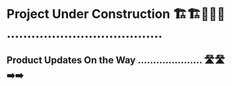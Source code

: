 # Project Under Construction 🏗️🏗️🚧🚧🚧 ......................................

## Product Updates On the Way ..................... 🛣️🛣️➡️➡️











